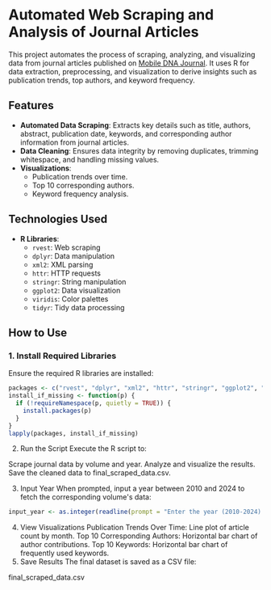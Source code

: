 # Automated Web Scraping and Analysis of Journal Articles

This project automates the process of scraping, analyzing, and visualizing data from journal articles published on [Mobile DNA Journal](https://mobilednajournal.biomedcentral.com). It uses R for data extraction, preprocessing, and visualization to derive insights such as publication trends, top authors, and keyword frequency.

## Features

- **Automated Data Scraping**: Extracts key details such as title, authors, abstract, publication date, keywords, and corresponding author information from journal articles.
- **Data Cleaning**: Ensures data integrity by removing duplicates, trimming whitespace, and handling missing values.
- **Visualizations**:
  - Publication trends over time.
  - Top 10 corresponding authors.
  - Keyword frequency analysis.

## Technologies Used

- **R Libraries**:
  - `rvest`: Web scraping
  - `dplyr`: Data manipulation
  - `xml2`: XML parsing
  - `httr`: HTTP requests
  - `stringr`: String manipulation
  - `ggplot2`: Data visualization
  - `viridis`: Color palettes
  - `tidyr`: Tidy data processing

## How to Use

### 1. Install Required Libraries
Ensure the required R libraries are installed:
```R
packages <- c("rvest", "dplyr", "xml2", "httr", "stringr", "ggplot2", "viridis", "tidyr")
install_if_missing <- function(p) {
  if (!requireNamespace(p, quietly = TRUE)) {
    install.packages(p)
  }
}
lapply(packages, install_if_missing)
```

2. Run the Script
Execute the R script to:

Scrape journal data by volume and year.
Analyze and visualize the results.
Save the cleaned data to final_scraped_data.csv.

3. Input Year
When prompted, input a year between 2010 and 2024 to fetch the corresponding volume's data:

```R
input_year <- as.integer(readline(prompt = "Enter the year (2010-2024): "))
```

4. View Visualizations
Publication Trends Over Time: Line plot of article count by month.
Top 10 Corresponding Authors: Horizontal bar chart of author contributions.
Top 10 Keywords: Horizontal bar chart of frequently used keywords.
5. Save Results
The final dataset is saved as a CSV file:

final_scraped_data.csv
